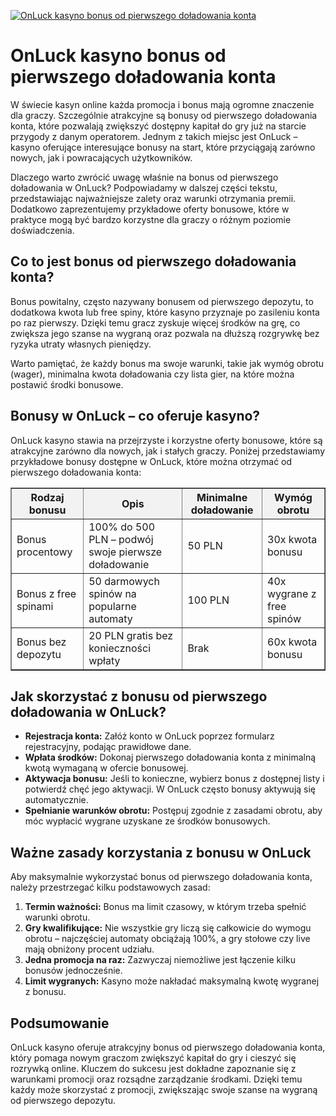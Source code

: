 [![OnLuck kasyno bonus od pierwszego doładowania konta](https://123-caf.pages.dev/gitsignup.png)](https://vrmoo.ru/Bt82HjjY)

<h1>OnLuck kasyno bonus od pierwszego doładowania konta</h1> <p>W świecie kasyn online każda promocja i bonus mają ogromne znaczenie dla graczy. Szczególnie atrakcyjne są bonusy od pierwszego doładowania konta, które pozwalają zwiększyć dostępny kapitał do gry już na starcie przygody z danym operatorem. Jednym z takich miejsc jest OnLuck – kasyno oferujące interesujące bonusy na start, które przyciągają zarówno nowych, jak i powracających użytkowników.</p> <p>Dlaczego warto zwrócić uwagę właśnie na bonus od pierwszego doładowania w OnLuck? Podpowiadamy w dalszej części tekstu, przedstawiając najważniejsze zalety oraz warunki otrzymania premii. Dodatkowo zaprezentujemy przykładowe oferty bonusowe, które w praktyce mogą być bardzo korzystne dla graczy o różnym poziomie doświadczenia.</p>  <h2>Co to jest bonus od pierwszego doładowania konta?</h2> <p>Bonus powitalny, często nazywany bonusem od pierwszego depozytu, to dodatkowa kwota lub free spiny, które kasyno przyznaje po zasileniu konta po raz pierwszy. Dzięki temu gracz zyskuje więcej środków na grę, co zwiększa jego szanse na wygraną oraz pozwala na dłuższą rozgrywkę bez ryzyka utraty własnych pieniędzy.</p> <p>Warto pamiętać, że każdy bonus ma swoje warunki, takie jak wymóg obrotu (wager), minimalna kwota doładowania czy lista gier, na które można postawić środki bonusowe.</p>  <h2>Bonusy w OnLuck – co oferuje kasyno?</h2> <p>OnLuck kasyno stawia na przejrzyste i korzystne oferty bonusowe, które są atrakcyjne zarówno dla nowych, jak i stałych graczy. Poniżej przedstawiamy przykładowe bonusy dostępne w OnLuck, które można otrzymać od pierwszego doładowania konta:</p>  <table border="1" cellpadding="8" cellspacing="0" style="border-collapse: collapse; width: 100%; max-width: 600px;">   <thead>     <tr style="background-color: #f2f2f2;">       <th>Rodzaj bonusu</th>       <th>Opis</th>       <th>Minimalne doładowanie</th>       <th>Wymóg obrotu</th>     </tr>   </thead>   <tbody>     <tr>       <td>Bonus procentowy</td>       <td>100% do 500 PLN – podwój swoje pierwsze doładowanie</td>       <td>50 PLN</td>       <td>30x kwota bonusu</td>     </tr>     <tr>       <td>Bonus z free spinami</td>       <td>50 darmowych spinów na popularne automaty</td>       <td>100 PLN</td>       <td>40x wygrane z free spinów</td>     </tr>     <tr>       <td>Bonus bez depozytu</td>       <td>20 PLN gratis bez konieczności wpłaty</td>       <td>Brak</td>       <td>60x kwota bonusu</td>     </tr>   </tbody> </table>  <h2>Jak skorzystać z bonusu od pierwszego doładowania w OnLuck?</h2> <ul>   <li><strong>Rejestracja konta:</strong> Załóż konto w OnLuck poprzez formularz rejestracyjny, podając prawidłowe dane.</li>   <li><strong>Wpłata środków:</strong> Dokonaj pierwszego doładowania konta z minimalną kwotą wymaganą w ofercie bonusowej.</li>   <li><strong>Aktywacja bonusu:</strong> Jeśli to konieczne, wybierz bonus z dostępnej listy i potwierdź chęć jego aktywacji. W OnLuck często bonusy aktywują się automatycznie.</li>   <li><strong>Spełnianie warunków obrotu:</strong> Postępuj zgodnie z zasadami obrotu, aby móc wypłacić wygrane uzyskane ze środków bonusowych.</li> </ul>  <h2>Ważne zasady korzystania z bonusu w OnLuck</h2> <p>Aby maksymalnie wykorzystać bonus od pierwszego doładowania konta, należy przestrzegać kilku podstawowych zasad:</p> <ol>   <li><strong>Termin ważności:</strong> Bonus ma limit czasowy, w którym trzeba spełnić warunki obrotu.</li>   <li><strong>Gry kwalifikujące:</strong> Nie wszystkie gry liczą się całkowicie do wymogu obrotu – najczęściej automaty obciążają 100%, a gry stołowe czy live mają obniżony procent udziału.</li>   <li><strong>Jedna promocja na raz:</strong> Zazwyczaj niemożliwe jest łączenie kilku bonusów jednocześnie.</li>   <li><strong>Limit wygranych:</strong> Kasyno może nakładać maksymalną kwotę wygranej z bonusu.</li> </ol>  <h2>Podsumowanie</h2> <p>OnLuck kasyno oferuje atrakcyjny bonus od pierwszego doładowania konta, który pomaga nowym graczom zwiększyć kapitał do gry i cieszyć się rozrywką online. Kluczem do sukcesu jest dokładne zapoznanie się z warunkami promocji oraz rozsądne zarządzanie środkami. Dzięki temu każdy może skorzystać z promocji, zwiększając swoje szanse na wygraną od pierwszego depozytu.</p>